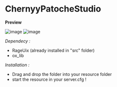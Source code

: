 # ChernyyPatocheStudio

**Preview**


![image](https://user-images.githubusercontent.com/92865037/211126863-2a04ff40-7c03-40f0-98e1-683236ceaf62.png)
![image](https://user-images.githubusercontent.com/92865037/211126992-ed0b6307-6359-4434-99a4-e076bcc186fe.png)


*Dependecy :*
- RageUix (already installed in "src" folder)
- ox_lib

*Installation :*
- Drag and drop the folder into your resource folder
- start the resource in your server.cfg !
